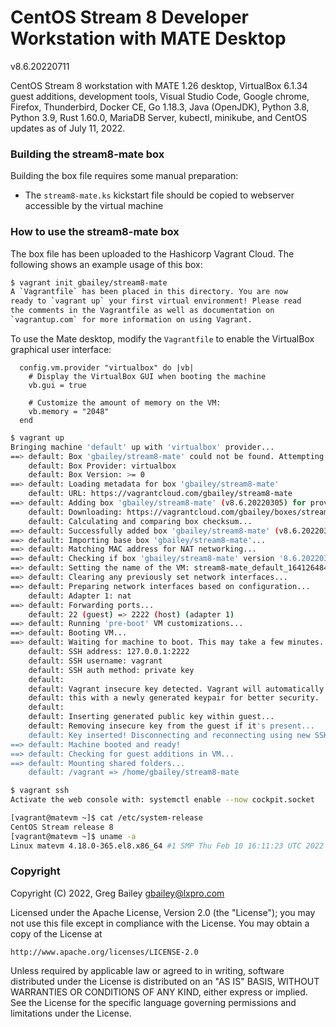 # CentOS Stream 8 Developer Workstation with MATE Desktop

v8.6.20220711

CentOS Stream 8 workstation with MATE 1.26 desktop, VirtualBox 6.1.34 guest
additions, development tools, Visual Studio Code, Google chrome, Firefox,
Thunderbird, Docker CE, Go 1.18.3, Java (OpenJDK), Python 3.8, Python 3.9, Rust
1.60.0, MariaDB Server, kubectl, minikube, and CentOS updates as of July 11,
2022.

### Building the stream8-mate box

Building the box file requires some manual preparation:

* The `stream8-mate.ks` kickstart file should be copied to webserver accessible
  by the virtual machine

### How to use the stream8-mate box

The box file has been uploaded to the Hashicorp Vagrant Cloud.  The following
shows an example usage of this box:

```bash
$ vagrant init gbailey/stream8-mate
A `Vagrantfile` has been placed in this directory. You are now
ready to `vagrant up` your first virtual environment! Please read
the comments in the Vagrantfile as well as documentation on
`vagrantup.com` for more information on using Vagrant.
```

To use the Mate desktop, modify the `Vagrantfile` to enable the VirtualBox
graphical user interface:

```
  config.vm.provider "virtualbox" do |vb|
    # Display the VirtualBox GUI when booting the machine
    vb.gui = true

    # Customize the amount of memory on the VM:
    vb.memory = "2048"
  end
```

```bash
$ vagrant up
Bringing machine 'default' up with 'virtualbox' provider...
==> default: Box 'gbailey/stream8-mate' could not be found. Attempting to find and install...
    default: Box Provider: virtualbox
    default: Box Version: >= 0
==> default: Loading metadata for box 'gbailey/stream8-mate'
    default: URL: https://vagrantcloud.com/gbailey/stream8-mate
==> default: Adding box 'gbailey/stream8-mate' (v8.6.20220305) for provider: virtualbox
    default: Downloading: https://vagrantcloud.com/gbailey/boxes/stream8-mate/versions/8.6.20220305/providers/virtualbox.box
    default: Calculating and comparing box checksum...
==> default: Successfully added box 'gbailey/stream8-mate' (v8.6.20220305) for 'virtualbox'!
==> default: Importing base box 'gbailey/stream8-mate'...
==> default: Matching MAC address for NAT networking...
==> default: Checking if box 'gbailey/stream8-mate' version '8.6.20220305' is up to date...
==> default: Setting the name of the VM: stream8-mate_default_1641264849211_74562
==> default: Clearing any previously set network interfaces...
==> default: Preparing network interfaces based on configuration...
    default: Adapter 1: nat
==> default: Forwarding ports...
    default: 22 (guest) => 2222 (host) (adapter 1)
==> default: Running 'pre-boot' VM customizations...
==> default: Booting VM...
==> default: Waiting for machine to boot. This may take a few minutes...
    default: SSH address: 127.0.0.1:2222
    default: SSH username: vagrant
    default: SSH auth method: private key
    default: 
    default: Vagrant insecure key detected. Vagrant will automatically replace
    default: this with a newly generated keypair for better security.
    default: 
    default: Inserting generated public key within guest...
    default: Removing insecure key from the guest if it's present...
    default: Key inserted! Disconnecting and reconnecting using new SSH key...
==> default: Machine booted and ready!
==> default: Checking for guest additions in VM...
==> default: Mounting shared folders...
    default: /vagrant => /home/gbailey/stream8-mate
```

```bash
$ vagrant ssh
Activate the web console with: systemctl enable --now cockpit.socket

[vagrant@matevm ~]$ cat /etc/system-release
CentOS Stream release 8
[vagrant@matevm ~]$ uname -a
Linux matevm 4.18.0-365.el8.x86_64 #1 SMP Thu Feb 10 16:11:23 UTC 2022 x86_64 x86_64 x86_64 GNU/Linux
```

### Copyright

Copyright (C) 2022, Greg Bailey <gbailey@lxpro.com>

Licensed under the Apache License, Version 2.0 (the "License");
you may not use this file except in compliance with the License.
You may obtain a copy of the License at

    http://www.apache.org/licenses/LICENSE-2.0

Unless required by applicable law or agreed to in writing, software
distributed under the License is distributed on an "AS IS" BASIS,
WITHOUT WARRANTIES OR CONDITIONS OF ANY KIND, either express or implied.
See the License for the specific language governing permissions and
limitations under the License.

